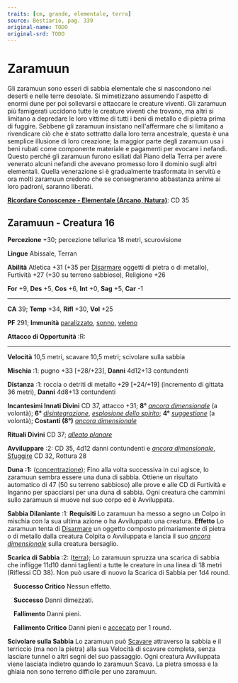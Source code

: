 ```yaml
---
traits: [cm, grande, elementale, terra]
source: Bestiario, pag. 339
original-name: TODO
original-srd: TODO
---
```


# Zaramuun

Gli zaramuun sono esseri di sabbia elementale che si nascondono nei deserti e
nelle terre desolate. Si mimetizzano assumendo l'aspetto di enormi dune per poi
sollevarsi e attaccare le creature viventi. Gli zaramuun più famigerati uccidono
tutte le creature viventi che trovano, ma altri si limitano a depredare le loro
vittime di tutti i beni di metallo e di pietra prima di fuggire. Sebbene gli
zaramuun insistano nell'affermare che si limitano a rivendicare ciò che è stato
sottratto dalla loro terra ancestrale, questa è una semplice illusione di loro
creazione; la maggior parte degli zaramuun usa i beni rubati come componente
materiale e pagamenti per evocare i nefandi. Questo perché gli zaramuun furono
esiliati dal Piano della Terra per avere venerato alcuni nefandi che avevano
promesso loro il dominio sugli altri elementali. Quella venerazione si è
gradualmente trasformata in servitù e ora molti zaramuun credono che se
consegneranno abbastanza anime ai loro padroni, saranno liberati.

**[Ricordare Conoscenze - Elementale (Arcano, Natura)](/azioni/abilita/ricordare-conoscenze)**:
CD 35

## Zaramuun - Creatura 16

**Percezione** +30; percezione tellurica 18 metri, scurovisione

**Lingue** Abissale, Terran

**Abilità** Atletica +31 (+35 per [Disarmare](/azioni/disarmare) oggetti di
pietra o di metallo), Furtività +27 (+30 su terreno sabbioso), Religione +26

**For** +9, **Des** +5, **Cos** +6, **Int** +0, **Sag** +5, **Car** -1

---

**CA** 39; **Temp** +34, **Rifl** +30, **Vol** +25

**PF** 291; **Immunità** [paralizzato](/condizioni/paralizzato),
[sonno](/tratti/sonno), [veleno](/tratti/veleno)

**Attacco di Opportunità** :R:

---

**Velocità** 10,5 metri, scavare 10,5 metri; scivolare sulla sabbia

**Mischia** :1: pugno +33 \[+28/+23], **Danni** 4d12+13 contundenti

**Distanza** :1: roccia o detriti di metallo +29 \[+24/+19] (incremento di
gittata 36 metri), **Danni** 4d8+13 contundenti

**Incantesimi Innati Divini** CD 37, attacco +31; **8°**
_[ancora dimensionale](/incantesimi/ancora-dimensionale)_ (a volontà); **6°**
_[disintegrazione](/incantesimi/disintegrazione)_,
_[esplosione dello spirito](/incantesimi/esplosione-dello-spirito)_; **4°**
_[suggestione](/incantesimi/suggestione)_ (a volontà); **Costanti (8°)**
_[ancora dimensionale](/incantesimi/ancora-dimensionale)_

**Rituali Divini** CD 37; _[alleato planare](/incantesimi/rituali)_

**Avviluppare** :2: CD 35, 4d12 danni contundenti e
_[ancora dimensionale](/incantesimi/ancora-dimensionale)_,
[Sfuggire](/azioni/sfuggire) CD 32, Rottura 28

**Duna** **:1:** ([concentrazione](/tratti/concentrazione)); Fino alla volta
successiva in cui agisce, lo zaramuun sembra essere una duna di sabbia. Ottiene
un risultato automatico di 47 (50 su terreno sabbioso) alle prove e alle CD di
Furtività e Inganno per spacciarsi per una duna di sabbia. Ogni creatura che
cammini sullo zaramuun si muove nel suo corpo ed è Avviluppata.

**Sabbia Dilaniante** :1: **Requisiti** Lo zaramuun ha messo a segno un Colpo in
mischia con la sua ultima azione o ha Avviluppato una creatura. **Effetto** Lo
zaramuun tenta di [Disarmare](/azioni/disarmare) un oggetto composto
primariamente di pietra o di metallo dalla creatura Colpita o Avviluppata e
lancia il suo _[ancora dimensionale](/incantesimi/ancora-dimensionale)_ sulla
creatura bersaglio.

**Scarica di Sabbia** :2: ([terra](/tratti/terra)); Lo zaramuun spruzza una
scarica di sabbia che infligge 11d10 danni taglienti a tutte le creature in una
linea di 18 metri (Riflessi CD 38). Non può usare di nuovo la Scarica di Sabbia
per 1d4 round.

&emsp;**Successo Critico** Nessun effetto.

&emsp;**Successo** Danni dimezzati.

&emsp;**Fallimento** Danni pieni.

&emsp;**Fallimento Critico** Danni pieni e [accecato](/condizioni/accecato) per
1 round.

**Scivolare sulla Sabbia** Lo zaramuun può [Scavare](/azioni/scavare) attraverso
la sabbia e il terriccio (ma non la pietra) alla sua Velocità di scavare
completa, senza lasciare tunnel o altri segni del suo passaggio. Ogni creatura
Avviluppata viene lasciata indietro quando lo zaramuun Scava. La pietra smossa e
la ghiaia non sono terreno difficile per uno zaramuun.
